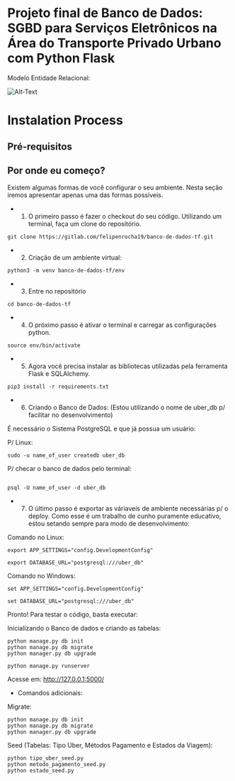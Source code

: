# Projeto final de Banco de Dados: SGBD para Serviços Eletrônicos na Área do Transporte Privado Urbano com Python Flask

Modelo Entidade Relacional: 

![Alt-Text](mer.png)
# Instalation Process

## Pré-requisitos


## Por onde eu começo?

Existem algumas formas de você configurar o seu ambiente. Nesta seção iremos apresentar apenas uma das formas possíveis.

* 1. O primeiro passo é fazer o checkout do seu código. Utilizando um terminal, faça um clone do repositório.

```
git clone https://gitlab.com/felipenrocha19/banco-de-dados-tf.git
```
* 2. Criação de um ambiente virtual:

```
python3 -m venv banco-de-dados-tf/env
```

* 3. Entre no repositório

```
cd banco-de-dados-tf
```

* 4. O próximo passo é ativar o terminal e carregar as configurações python.

```
source env/bin/activate
```

* 5. Agora você precisa instalar as bibliotecas utilizadas pela ferramenta Flask e SQLAlchemy.
```
pip3 install -r requirements.txt
```

* 6. Criando o Banco de Dados: (Estou utilizando o nome de uber_db p/ facilitar no desenvolvimento)

É necessário o Sistema PostgreSQL e que já possua um usuário:

P/ Linux:
```
sudo -u name_of_user createdb uber_db
```
P/ checar o banco de dados pelo terminal:
```

psql -U name_of_user -d uber_db
```


* 7. O último passo é exportar as váriaveis de ambiente necessárias p/ o deploy. Como esse é um trabalho de cunho puramente educativo, estou setando sempre para modo de desenvolvimento:

Comando no Linux:

```
export APP_SETTINGS="config.DevelopmentConfig"

export DATABASE_URL="postgresql:///uber_db"
```

Comando no Windows:

```
set APP_SETTINGS="config.DevelopmentConfig"

set DATABASE_URL="postgresql:///uber_db"
```


Pronto! Para testar o código, basta executar:

Inicializando o Banco de dados e criando as tabelas:
```
python manage.py db init
python manage.py db migrate
python manager.py db upgrade
```

```
python manage.py runserver

```
Acesse em: http://127.0.0.1:5000/


* Comandos adicionais:

Migrate:
```
python manage.py db init
python manage.py db migrate
python manager.py db upgrade

```

Seed (Tabelas: Tipo Uber, Métodos Pagamento e Estados da Viagem):

```
python tipo_uber_seed.py
python metodo_pagamento_seed.py
python estado_seed.py

```



